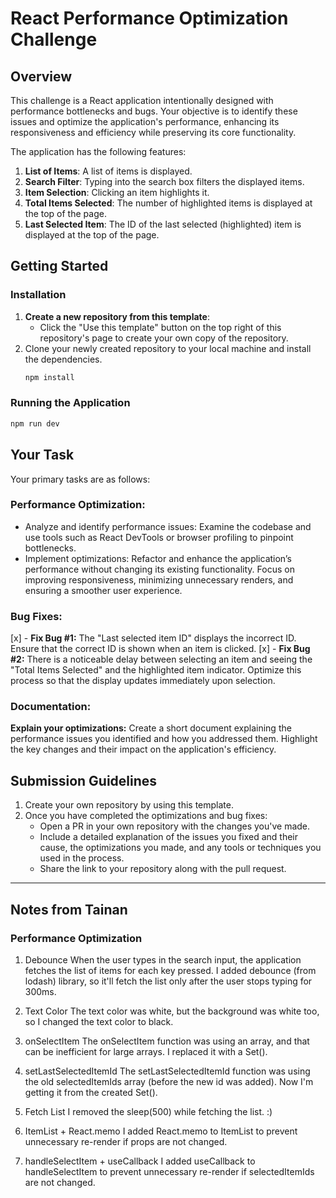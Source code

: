 
# React Performance Optimization Challenge

## Overview

This challenge is a React application intentionally designed with performance bottlenecks and bugs. Your objective is to identify these issues and optimize the application's performance, enhancing its responsiveness and efficiency while preserving its core functionality.

The application has the following features:
1. **List of Items**: A list of items is displayed.
2. **Search Filter**: Typing into the search box filters the displayed items.
3. **Item Selection**: Clicking an item highlights it.
4. **Total Items Selected**: The number of highlighted items is displayed at the top of the page.
5. **Last Selected Item**: The ID of the last selected (highlighted) item is displayed at the top of the page.


## Getting Started

### Installation

1. **Create a new repository from this template**:
   - Click the "Use this template" button on the top right of this repository's page to create your own copy of the repository.
2. Clone your newly created repository to your local machine and install the dependencies.
   ```bash
   npm install
   ```

### Running the Application
```bash
npm run dev
```

## Your Task
Your primary tasks are as follows:

### Performance Optimization:
- Analyze and identify performance issues: Examine the codebase and use tools such as React DevTools or browser profiling to pinpoint bottlenecks.
- Implement optimizations: Refactor and enhance the application’s performance without changing its existing functionality. Focus on improving responsiveness, minimizing unnecessary renders, and ensuring a smoother user experience.

### Bug Fixes:
[x] - **Fix Bug #1:** The "Last selected item ID" displays the incorrect ID. Ensure that the correct ID is shown when an item is clicked.
[x] - **Fix Bug #2:** There is a noticeable delay between selecting an item and seeing the "Total Items Selected" and the highlighted item indicator. Optimize this process so that the display updates immediately upon selection.

### Documentation:
**Explain your optimizations:** Create a short document explaining the performance issues you identified and how you addressed them. Highlight the key changes and their impact on the application's efficiency.

## Submission Guidelines
1. Create your own repository by using this template.
2. Once you have completed the optimizations and bug fixes:
    - Open a PR in your own repository with the changes you've made.
    - Include a detailed explanation of the issues you fixed and their cause, the optimizations you made, and any tools or techniques you used in the process.
    - Share the link to your repository along with the pull request.

---

## Notes from Tainan

### Performance Optimization

1. Debounce
When the user types in the search input, the application fetches the list of items for each key pressed. I added debounce (from lodash) library, so it'll fetch the list only after the user stops typing for 300ms.

2. Text Color
The text color was white, but the background was white too, so I changed the text color to black.

3. onSelectItem
The onSelectItem function was using an array, and that can be inefficient for large arrays. I replaced it with a Set().

4. setLastSelectedItemId
The setLastSelectedItemId function was using the old selectedItemIds array (before the new id was added). Now I'm getting it from the created Set().

5. Fetch List
I removed the sleep(500) while fetching the list. :)

6. ItemList + React.memo
I added React.memo to ItemList to prevent unnecessary re-render if props are not changed.

7. handleSelectItem + useCallback
I added useCallback to handleSelectItem to prevent unnecessary re-render if selectedItemIds are not changed.